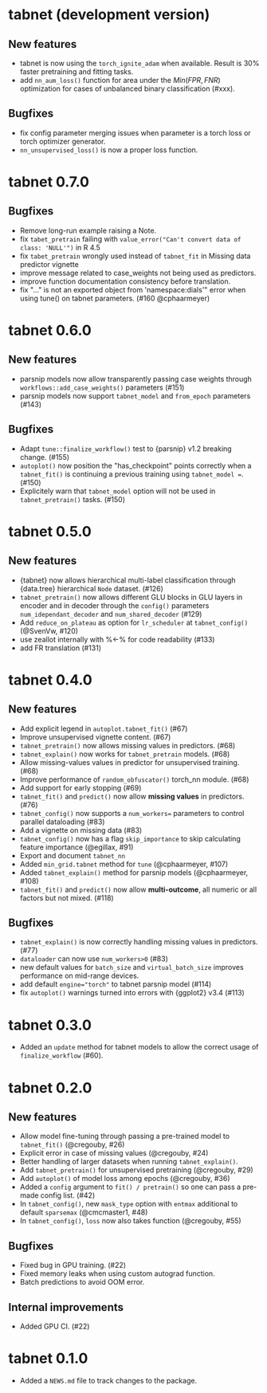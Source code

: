 # tabnet (development version)

## New features

* tabnet is now using the `torch_ignite_adam` when available. 
  Result is 30% faster pretraining and fitting tasks.
* add `nn_aum_loss()` function for area under the $Min(FPR,FNR)$ optimization for cases of 
  unbalanced binary classification (#xxx).

## Bugfixes

* fix config parameter merging issues when parameter is a torch loss or torch optimizer generator.
* `nn_unsupervised_loss()` is now a proper loss function.

# tabnet 0.7.0

## Bugfixes

* Remove long-run example raising a Note.
* fix `tabet_pretrain` failing with `value_error("Can't convert data of class: 'NULL'")` in R 4.5
* fix `tabet_pretrain` wrongly used instead of `tabnet_fit` in Missing data predictor vignette
* improve message related to case_weights not being used as predictors.
* improve function documentation consistency before translation.
* fix "..." is not an exported object from 'namespace:dials'" error when using tune() on tabnet parameters. (#160 @cphaarmeyer)

# tabnet 0.6.0

## New features

* parsnip models now allow transparently passing case weights through `workflows::add_case_weights()` parameters  (#151)
* parsnip models now support `tabnet_model` and `from_epoch` parameters  (#143)

## Bugfixes

*  Adapt `tune::finalize_workflow()` test to {parsnip} v1.2 breaking change. (#155)
*  `autoplot()` now position the "has_checkpoint" points correctly when a `tabnet_fit()` is continuing a previous training using `tabnet_model =`. (#150)
*  Explicitely warn that `tabnet_model` option will not be used in `tabnet_pretrain()` tasks. (#150)

# tabnet 0.5.0

## New features

* {tabnet} now allows hierarchical multi-label classification through {data.tree} hierarchical `Node` dataset.  (#126) 
* `tabnet_pretrain()` now allows different GLU blocks in GLU layers in encoder and in decoder through the `config()` parameters `num_idependant_decoder` and `num_shared_decoder` (#129) 
* Add `reduce_on_plateau` as option for `lr_scheduler` at `tabnet_config()` (@SvenVw, #120)
* use zeallot internally with %<-% for code readability (#133)
* add FR translation (#131)

# tabnet 0.4.0

## New features

* Add explicit legend in `autoplot.tabnet_fit()` (#67)
* Improve unsupervised vignette content. (#67)
* `tabnet_pretrain()` now allows missing values in predictors. (#68)
* `tabnet_explain()` now works for `tabnet_pretrain` models. (#68)
* Allow missing-values values in predictor for unsupervised training. (#68)
* Improve performance of `random_obfuscator()` torch_nn module. (#68)
* Add support for early stopping (#69)
* `tabnet_fit()` and `predict()` now allow **missing values** in predictors. (#76)
* `tabnet_config()` now supports a `num_workers=` parameters to control parallel dataloading (#83)
* Add a vignette on missing data (#83)
* `tabnet_config()` now has a flag `skip_importance` to skip calculating feature importance (@egillax, #91)
* Export and document `tabnet_nn`
* Added `min_grid.tabnet` method for `tune` (@cphaarmeyer, #107)
* Added `tabnet_explain()` method for parsnip models (@cphaarmeyer, #108)
* `tabnet_fit()` and `predict()` now allow **multi-outcome**, all numeric or all factors but not mixed. (#118)

## Bugfixes

* `tabnet_explain()` is now correctly handling missing values in predictors. (#77)
* `dataloader` can now use `num_workers>0` (#83)
* new default values for `batch_size` and `virtual_batch_size` improves performance on mid-range devices.
* add default `engine="torch"` to tabnet parsnip model (#114)
* fix `autoplot()` warnings turned into errors with {ggplot2} v3.4 (#113)


# tabnet 0.3.0

* Added an `update` method for tabnet models to allow the correct usage of `finalize_workflow` (#60).

# tabnet 0.2.0

## New features

* Allow model fine-tuning through passing a pre-trained model to `tabnet_fit()` (@cregouby, #26)
* Explicit error in case of missing values (@cregouby, #24)
* Better handling of larger datasets when running `tabnet_explain()`.
* Add `tabnet_pretrain()` for unsupervised pretraining (@cregouby, #29)
* Add `autoplot()` of model loss among epochs (@cregouby, #36)
* Added a `config` argument to `fit() / pretrain()` so one can pass a pre-made config list. (#42)
* In `tabnet_config()`, new `mask_type` option with `entmax` additional to default `sparsemax` (@cmcmaster1, #48)
* In `tabnet_config()`, `loss` now also takes function (@cregouby, #55)

## Bugfixes

* Fixed bug in GPU training. (#22)
* Fixed memory leaks when using custom autograd function.
* Batch predictions to avoid OOM error.

## Internal improvements

* Added GPU CI. (#22)

# tabnet 0.1.0

* Added a `NEWS.md` file to track changes to the package.

